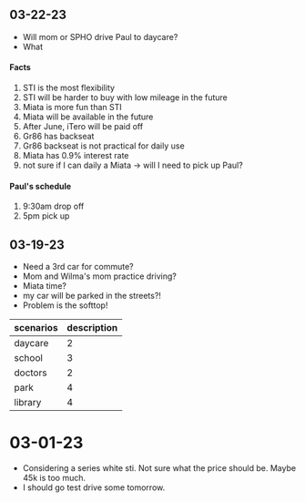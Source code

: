 ## 03-22-23
- Will mom or SPHO drive Paul to daycare? 
- What 

#### Facts
1. STI is the most flexibility
2. STI will be harder to buy with low mileage in the future
3. Miata is more fun than STI
4. Miata will be available in the future
5. After June, iTero will be paid off
6. Gr86 has backseat
7. Gr86 backseat is not practical for daily use
8. Miata has 0.9% interest rate
9. not sure if I can daily a Miata -> will I need to pick up Paul?


#### Paul's schedule
1. 9:30am drop off
2. 5pm pick up

## 03-19-23
- Need a 3rd car for commute?
- Mom and Wilma's mom practice driving?
- Miata time?
- my car will be parked in the streets?!
- Problem is the softtop!


| scenarios | description |
| --------- | ----------- |
| daycare   | 2           |
| school    | 3           |
| doctors   | 2           |
| park      | 4           |
| library   | 4           |



# 03-01-23
* Considering a series white sti. Not sure what the price should be. Maybe 45k is too much.
* I should go test drive some tomorrow.
